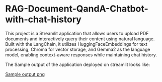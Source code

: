 # RAG-Document-QandA-Chatbot-with-chat-history
This project is a Streamlit application that allows users to upload PDF documents and interactively query their content using natural language. Built with the LangChain, it utilizes HuggingFaceEmbeddings for text processing, Chroma for vector storage, and Gemma2 as the language model, enabling context-aware responses while maintaining chat history.

The Sample output of the application deployed on streamlit looks like: 

[Sample output.png
](https://github.com/sathvik3103/RAG-Document-QandA-Chatbot-with-chat-history/blob/main/Sample%20output.png)
